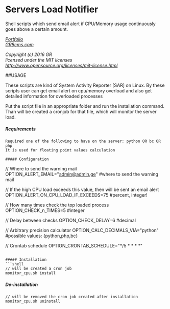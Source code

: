 # Servers Load Notifier
Shell scripts which send email alert if CPU/Memory usage continuously goes above a certain amount.

*[Portfolio](http://www.admin.ge/portfolio)*<br>
*[GR8cms.com](http://www.GR8cms.com)*

*Copyright (c) 2016 GR*<br>
*licensed under the MIT licenses*<br>
*http://www.opensource.org/licenses/mit-license.html*

##USAGE

These scripts are kind of System Activity Reporter [SAR] on Linux.
By these scripts user can get email alert on cpu/memory overload and also get detailed information for overloaded processes

Put the script file in an appropriate folder and run the installation command. Than will be created a cronjob for that file, which will monitor the server load.

##### Requirements
```shell
Required one of the following to have on the server: python OR bc OR php
It is used for floating point values calculation

##### Configuration
```

// Where to send the warning mail
OPTION_ALERT_EMAIL="admin@admin.ge"     #where to send the warning mail

// If the high CPU load exceeds this value, then will be sent an email alert
OPTION_ALERT_ON_CPU_LOAD_IF_EXCEEDS=75  #percent, integer!

// How many times check the top loaded process
OPTION_CHECK_n_TIMES=5                  #integer

// Delay between checks
OPTION_CHECK_DELAY=6                    #decimal

// Arbitrary precision calculator
OPTION_CALC_DECIMALS_VIA="python"       #possible values: {python,php,bc}

// Crontab schedule
OPTION_CRONTAB_SCHEDULE="*/5 * * * *"
```

##### Installation
```shell
// will be created a cron job
monitor_cpu.sh install
```

##### De-installation
```shell
// will be removed the cron job created after installation
monitor_cpu.sh uninstall
```
